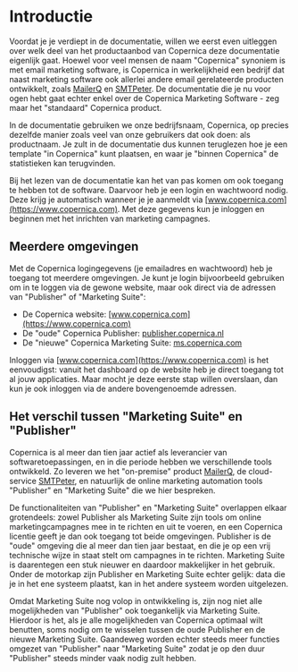 Introductie
===========

Voordat je je verdiept in de documentatie, willen we eerst even uitleggen over welk
deel van het productaanbod van Copernica deze documentatie eigenlijk gaat. Hoewel 
voor veel mensen de naam "Copernica" synoniem is met email marketing software,
is Copernica in werkelijkheid een bedrijf dat naast marketing software ook allerlei
andere email gerelateerde producten ontwikkelt, zoals [MailerQ](https://www.mailerq.com)
en [SMTPeter](https://www.smtpeter.com). De documentatie die je nu voor ogen hebt
gaat echter enkel over de Copernica Marketing Software - zeg maar het "standaard" 
Copernica product.

In de documentatie gebruiken we onze bedrijfsnaam, Copernica, op precies dezelfde
manier zoals veel van onze gebruikers dat ook doen: als productnaam. Je zult in de
documentatie dus kunnen teruglezen hoe je een template "in Copernica" kunt plaatsen,
en waar je "binnen Copernica" de statistieken kan terugvinden.

Bij het lezen van de documentatie kan het van pas komen om ook toegang te hebben
tot de software. Daarvoor heb je een login en wachtwoord nodig. Deze krijg je automatisch
wanneer je je aanmeldt via [www.copernica.com](https://www.copernica.com).
Met deze gegevens kun je inloggen en beginnen met het inrichten van marketing
campagnes.


Meerdere omgevingen
-------------------

Met de Copernica logingegevens (je emailadres en wachtwoord) heb je toegang
tot meerdere omgevingen. Je kunt je login bijvoorbeeld gebruiken om in te 
loggen via de gewone website, maar ook direct via de adressen van "Publisher" 
of "Marketing Suite":

* De Copernica website: [www.copernica.com](https://www.copernica.com)
* De "oude" Copernica Publisher: [publisher.copernica.nl](https://publisher.copernica.nl)
* De "nieuwe" Copernica Marketing Suite: [ms.copernica.com](https://ms.copernica.com)

Inloggen via [www.copernica.com](https://www.copernica.com) is het eenvoudigst: 
vanuit het dashboard op de website heb je direct toegang tot al jouw applicaties. 
Maar mocht je deze eerste stap willen overslaan, dan kun je ook inloggen via de 
andere bovengenoemde adressen.


Het verschil tussen "Marketing Suite" en "Publisher"
----------------------------------------------------

Copernica is al meer dan tien jaar actief als leverancier van softwaretoepassingen,
en in die periode hebben we verschillende tools ontwikkeld. Zo leveren we het
"on-premise" product [MailerQ](https://www.mailerq.com), de cloud-service
[SMTPeter](https://www.smtpeter.com), en natuurlijk de online marketing
automation tools "Publisher" en "Marketing Suite" die we hier bespreken.

De functionaliteiten van "Publisher" en "Marketing Suite" overlappen elkaar 
grotendeels: zowel Publisher als Marketing Suite zijn tools om online marketingcampagnes
mee in te richten en uit te voeren, en een Copernica licentie geeft je dan ook 
toegang tot beide omgevingen. Publisher is de "oude" omgeving die al meer dan tien
jaar bestaat, en die je op een vrij technische wijze in staat stelt om campagnes
in te richten. Marketing Suite is daarentegen een stuk nieuwer en daardoor makkelijker
in het gebruik. Onder de motorkap zijn Publisher en Marketing Suite echter gelijk: 
data die je in het ene systeem plaatst, kan in het andere systeem worden uitgelezen.

Omdat Marketing Suite nog volop in ontwikkeling is, zijn nog niet alle mogelijkheden
van "Publisher" ook toegankelijk via Marketing Suite. Hierdoor is het, als je alle
mogelijkheden van Copernica optimaal wilt benutten, soms nodig om te wisselen
tussen de oude Publisher en de nieuwe Marketing Suite. Gaandeweg worden echter steeds
meer functies omgezet van "Publisher" naar "Marketing Suite" zodat je op den duur 
"Publisher" steeds minder vaak nodig zult hebben.

